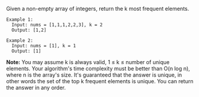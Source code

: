 Given a non-empty array of integers, return the k most frequent elements.

```
Example 1:
  Input: nums = [1,1,1,2,2,3], k = 2
  Output: [1,2]

Example 2:
  Input: nums = [1], k = 1
  Output: [1]
```

**Note:**
  You may assume k is always valid, 1 ≤ k ≤ number of unique elements.
  Your algorithm's time complexity must be better than O(n log n), where n is the array's size.
  It's guaranteed that the answer is unique, in other words the set of the top k frequent elements is unique.
  You can return the answer in any order.